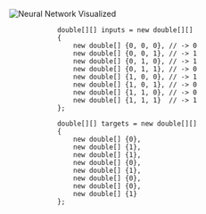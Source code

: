 ![Neural Network Visualized]([https://imgur.com/a/xgDcssH])

                double[][] inputs = new double[][]
                {
                    new double[] {0, 0, 0}, // -> 0
                    new double[] {0, 0, 1}, // -> 1
                    new double[] {0, 1, 0}, // -> 1
                    new double[] {0, 1, 1}, // -> 0
                    new double[] {1, 0, 0}, // -> 1
                    new double[] {1, 0, 1}, // -> 0
                    new double[] {1, 1, 0}, // -> 0
                    new double[] {1, 1, 1}  // -> 1
                };

                double[][] targets = new double[][]
                {
                    new double[] {0},
                    new double[] {1},
                    new double[] {1},
                    new double[] {0},
                    new double[] {1},
                    new double[] {0},
                    new double[] {0},
                    new double[] {1}
                };
